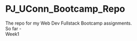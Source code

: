 # PJ_UConn_Bootcamp_Repo
The repo for my Web Dev Fullstack Bootcamp assignments.  
So far -   
Week1
